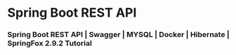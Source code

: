 # Spring Boot REST API 

### Spring Boot REST API  | Swagger | MYSQL | Docker | Hibernate | SpringFox 2.9.2 Tutorial
